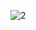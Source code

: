 ![2](https://github.com/cyber-robot1/Mastering-4-critical-SKILLS-using-CPP-17-course/assets/76911827/e1e0e3b9-b41c-40a0-8b37-0210ed63024a)
